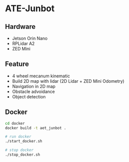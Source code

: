 # ATE-Junbot

## Hardware

- Jetson Orin Nano
- RPLidar A2
- ZED Mini

## Feature 

- 4 wheel mecanum kinematic
- Build 2D map with lidar (2D Lidar + ZED Mini Odometry)
- Navigation in 2D map
- Obstacle advoidance
- Object detection

## Docker

```bash
cd docker
docker build -t aet_junbot .

# run docker
./start_docker.sh

# stop docker
./stop_docker.sh
```

















